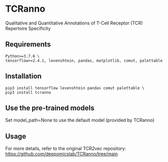 # TCRanno
Qualitative and Quantitative Annotations of T-Cell Receptor (TCR) Repertoire Specificity

## Requirements
```
Python>=3.7.6 \
tensorflow>=2.4.1, levenshtein, pandas, matplotlib, comut, palettable
```
## Installation
```
pip3 install tensorflow levenshtein pandas comut palettable \
pip3 install tcranno
```

## Use the pre-trained models

Set model_path=None to use the default model (provided by TCRanno)

## Usage

For more details, refer to the original TCR2vec repository: https://github.com/deepomicslab/TCRanno/tree/main